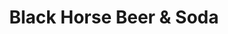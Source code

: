 ---
title: "Black Horse Beer & Soda"
url: /norristown/black-horse-beer-and-soda/
shop: beverages
---